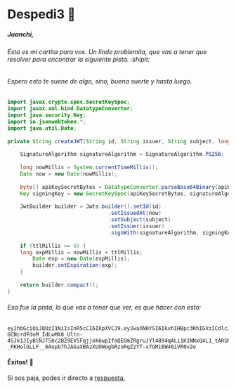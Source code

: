 # Despedi3 🎉

##### Juanchi,
###### Ésta es mi cartita para vos. Un lindo problemita, que vas a tener que resolver para encontrar la siguiente pista.  :shipit:

###### Espero esto te suene de algo, sino, buena suerte y hasta luego.

```java
import javax.crypto.spec.SecretKeySpec;
import javax.xml.bind.DatatypeConverter;
import java.security.Key;
import io.jsonwebtoken.*;
import java.util.Date;    
 
private String createJWT(String id, String issuer, String subject, long ttlMillis) {
 
    SignatureAlgorithm signatureAlgorithm = SignatureAlgorithm.PS256;
 
    long nowMillis = System.currentTimeMillis();
    Date now = new Date(nowMillis);
 
    byte[] apiKeySecretBytes = DatatypeConverter.parseBase64Binary(apiKey.getSecret());
    Key signingKey = new SecretKeySpec(apiKeySecretBytes, signatureAlgorithm.getJcaName());
 
    JwtBuilder builder = Jwts.builder().setId(id)
                                .setIssuedAt(now)
                                .setSubject(subject)
                                .setIssuer(issuer)
                                .signWith(signatureAlgorithm, signingKey);
 
    if (ttlMillis >= 0) {
    long expMillis = nowMillis + ttlMillis;
        Date exp = new Date(expMillis);
        builder.setExpiration(exp);
    }
 
    return builder.compact();
}
```


###### Esa fue la pista, lo que vas a tener que ver, es que hacer con esto:

```
eyJhbGciOiJQUzI1NiIsInR5cCI6IkpXVCJ9.eyJwaXN0YSI6IkxhIHBpc3RhIGVzICdlc3TDoSBtb2phZGEnIn0.SyTbKht-GCNcrdFdoM_IdLwMX8_Ultn-4SJk1JIyBlNJTSbc2B29EV5Fqjjok6wpIfaQEOmZRgruJYl4894qALi1K1NNxQ4L1_tARSMgqatWgM-_FKHolGLLF__6Aopb7hJAGaXBAzXUOWogbRzoRqZzYT-x7GMiEW40iVR0v2o
```


#### Éxitos!  🚀


Si sos paja, podes ir directo a [respuesta.](https://www.youtube.com/watch?v=dQw4w9WgXcQ)
